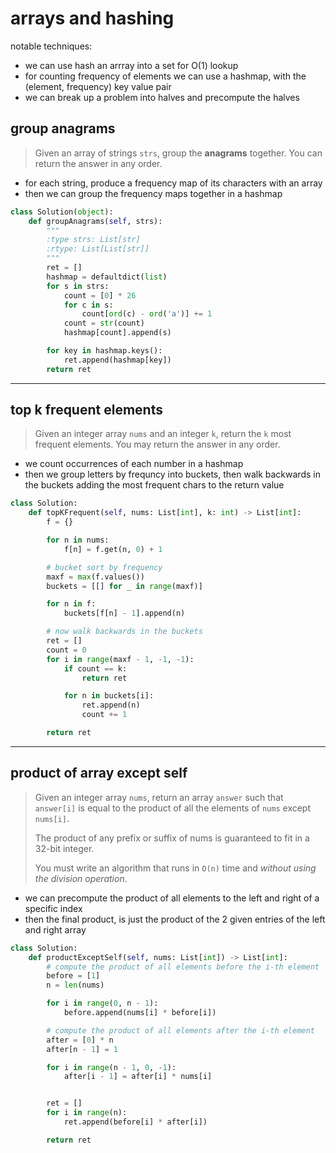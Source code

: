 # arrays and hashing

notable techniques:

- we can use hash an arrray into a set for O(1) lookup
- for counting frequency of elements we can use a hashmap, with the (element, frequency) key value pair
- we can break up a problem into halves and precompute the halves

## group anagrams

> Given an array of strings `strs`, group the **anagrams** together. You can return the answer in any order.

- for each string, produce a frequency map of its characters with an array
- then we can group the frequency maps together in a hashmap

```python
class Solution(object):
    def groupAnagrams(self, strs):
        """
        :type strs: List[str]
        :rtype: List[List[str]]
        """
        ret = []
        hashmap = defaultdict(list)
        for s in strs:
            count = [0] * 26
            for c in s:
                count[ord(c) - ord('a')] += 1
            count = str(count)
            hashmap[count].append(s)

        for key in hashmap.keys():
            ret.append(hashmap[key])
        return ret
```

---

## top k frequent elements

> Given an integer array `nums` and an integer `k`, return the `k` most frequent elements. You may return the answer in any order.

- we count occurrences of each number in a hashmap
- then we group letters by frequncy into buckets, then walk backwards in the buckets adding the most frequent chars to the return value

```python
class Solution:
    def topKFrequent(self, nums: List[int], k: int) -> List[int]:
        f = {}

        for n in nums:
            f[n] = f.get(n, 0) + 1

        # bucket sort by frequency
        maxf = max(f.values())
        buckets = [[] for _ in range(maxf)]

        for n in f:
            buckets[f[n] - 1].append(n)

        # now walk backwards in the buckets
        ret = []
        count = 0
        for i in range(maxf - 1, -1, -1):
            if count == k:
                return ret

            for n in buckets[i]:
                ret.append(n)
                count += 1

        return ret
```

---

## product of array except self

> Given an integer array `nums`, return an array `answer` such that `answer[i]` is equal to the product of all the elements of `nums` except `nums[i]`.
>
> The product of any prefix or suffix of nums is guaranteed to fit in a 32-bit integer.
>
> You must write an algorithm that runs in `O(n)` time and *without using the division operation*.

- we can precompute the product of all elements to the left and right of a specific index
- then the final product, is just the product of the 2 given entries of the left and right array

```python
class Solution:
    def productExceptSelf(self, nums: List[int]) -> List[int]:
        # compute the product of all elements before the i-th element
        before = [1]
        n = len(nums)

        for i in range(0, n - 1):
            before.append(nums[i] * before[i])

        # compute the product of all elements after the i-th element
        after = [0] * n
        after[n - 1] = 1

        for i in range(n - 1, 0, -1):
            after[i - 1] = after[i] * nums[i]


        ret = []
        for i in range(n):
            ret.append(before[i] * after[i])

        return ret
```
